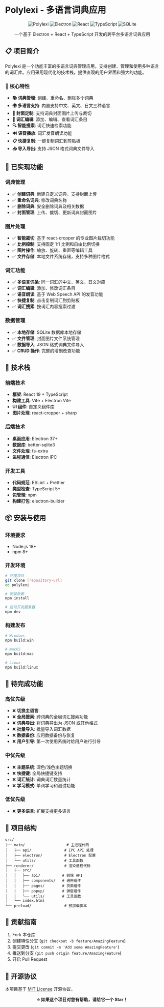 # Polylexi - 多语言词典应用

<div align="center">

![Polylexi](https://img.shields.io/badge/Polylexi-多语言词典-blue)
![Electron](https://img.shields.io/badge/Electron-31+-blue)
![React](https://img.shields.io/badge/React-19+-blue)
![TypeScript](https://img.shields.io/badge/TypeScript-5+-blue)
![SQLite](https://img.shields.io/badge/SQLite-3+-green)

一个基于 Electron + React + TypeScript 开发的跨平台多语言词典应用

</div>

## 📋 项目简介

Polylexi 是一个功能丰富的多语言词典管理应用，支持创建、管理和使用多种语言的词汇库。应用采用现代化的技术栈，提供直观的用户界面和强大的功能。

### 🌟 核心特性

- **📚 词典管理**: 创建、重命名、删除多个词典
- **🌍 多语言支持**: 内置支持中文、英文、日文三种语言
- **🎨 封面定制**: 支持词典封面图片上传与裁切
- **📝 词汇编辑**: 添加、编辑、查看词汇条目
- **🔍 智能搜索**: 词汇快速检索功能
- **🔊 语音播放**: 词汇发音朗读功能
- **📋 快捷复制**: 一键复制词汇到剪贴板
- **📥 导入导出**: 支持 JSON 格式词典文件导入

## 🚀 已实现功能

### 词典管理

- ✅ **创建词典**: 新建自定义词典，支持封面上传
- ✅ **重命名词典**: 修改词典名称
- ✅ **删除词典**: 安全删除词典及相关数据
- ✅ **封面管理**: 上传、裁切、更新词典封面图片

### 图片处理

- ✅ **智能裁切**: 基于 react-cropper 的专业图片裁切功能
- ✅ **比例控制**: 支持固定 1:1 比例和自由比例切换
- ✅ **图片操作**: 缩放、旋转、重置等编辑工具
- ✅ **文件存储**: 本地文件系统存储，支持多种图片格式

### 词汇功能

- ✅ **多语言词条**: 同一词汇的中文、英文、日文对应
- ✅ **词汇编辑**: 添加、修改词汇条目
- ✅ **语音朗读**: 基于 Web Speech API 的发音功能
- ✅ **快捷复制**: 点击复制词汇到剪贴板
- ✅ **词汇搜索**: 按词汇内容搜索过滤

### 数据管理

- ✅ **本地存储**: SQLite 数据库本地存储
- ✅ **文件管理**: 封面图片文件系统管理
- ✅ **数据导入**: JSON 格式词典文件导入
- ✅ **CRUD 操作**: 完整的增删改查功能

## 🔧 技术栈

### 前端技术

- **框架**: React 19 + TypeScript
- **构建工具**: Vite + Electron Vite
- **UI 组件**: 自定义组件库
- **图片处理**: react-cropper + sharp

### 后端技术

- **桌面应用**: Electron 37+
- **数据库**: better-sqlite3
- **文件处理**: fs-extra
- **进程通信**: Electron IPC

### 开发工具

- **代码规范**: ESLint + Prettier
- **类型检查**: TypeScript 5+
- **包管理**: npm
- **构建打包**: electron-builder

## 📦 安装与使用

### 环境要求

- Node.js 18+
- npm 8+

### 开发环境

```bash
# 克隆项目
git clone [repository-url]
cd polylexi

# 安装依赖
npm install

# 启动开发服务器
npm dev
```

### 构建发布

```bash
# Windows
npm build:win

# macOS
npm build:mac

# Linux
npm build:linux
```

## 🎯 待完成功能

### 高优先级

- ❌ **切换主语言**: 
- ❌ **全局搜索**: 跨词典的全局词汇搜索功能
- ❌ **词典导出**: 将词典导出为 JSON 或其他格式
- ❌ **批量导入**: 批量导入词汇数据
- ❌ **数据备份**: 应用数据备份与恢复
- ❌ **用户引导**: 第一次使用系统时给用户进行引导

### 中优先级

- ❌ **主题系统**: 深色/浅色主题切换
- ❌ **快捷键**: 全局快捷键支持
- ❌ **词汇统计**: 词典词汇数量统计
- ❌ **学习模式**: 单词学习和测试功能

### 低优先级
- ❌ **更多语言**: 扩展支持更多语言

## 📁 项目结构

```
src/
├── main/                   # 主进程代码
│   ├── api/               # IPC API 处理
│   ├── electron/          # Electron 配置
│   └── utils/             # 工具函数
├── renderer/              # 渲染进程代码
│   ├── src/
│   │   ├── api/          # 前端 API
│   │   ├── components/   # 通用组件
│   │   ├── pages/        # 页面组件
│   │   ├── popup/        # 弹窗组件
│   │   └── utils/        # 工具函数
│   └── index.html
└── preload/               # 预加载脚本
```

## 🤝 贡献指南

1. Fork 本仓库
2. 创建特性分支 (`git checkout -b feature/AmazingFeature`)
3. 提交更改 (`git commit -m 'Add some AmazingFeature'`)
4. 推送到分支 (`git push origin feature/AmazingFeature`)
5. 开启 Pull Request

## 📄 开源协议

本项目基于 [MIT License](LICENSE) 开源协议。

<div align="center">

**⭐ 如果这个项目对您有帮助，请给它一个 Star！**

</div>
